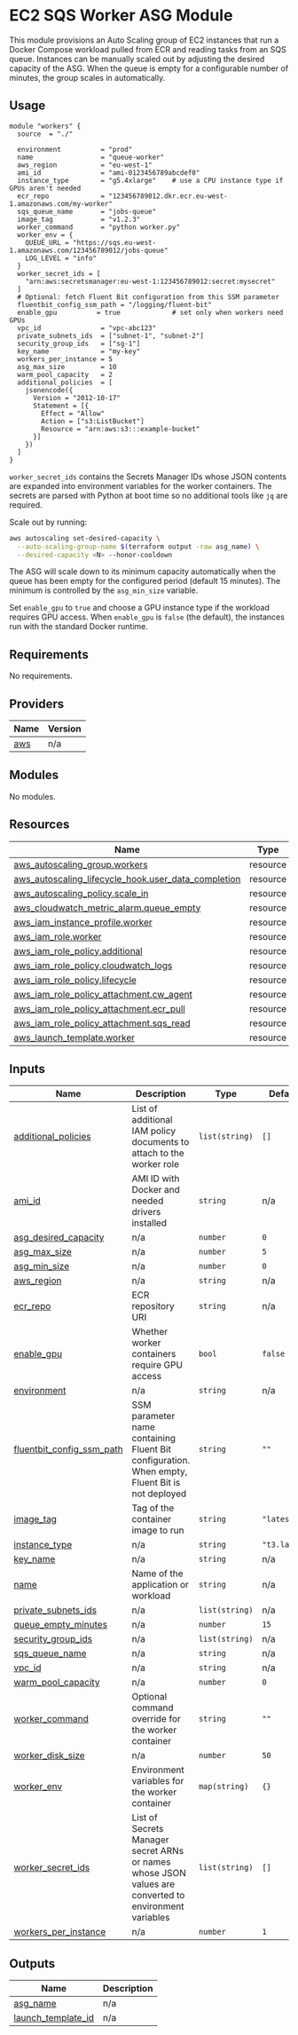 # EC2 SQS Worker ASG Module

This module provisions an Auto Scaling group of EC2 instances that run a
Docker Compose workload pulled from ECR and reading tasks from an SQS queue.
Instances can be manually scaled out by adjusting the desired capacity of the
ASG. When the queue is empty for a configurable number of minutes, the group
scales in automatically.

## Usage

```hcl
module "workers" {
  source  = "./"

  environment          = "prod"
  name                 = "queue-worker"
  aws_region           = "eu-west-1"
  ami_id               = "ami-0123456789abcdef0"
  instance_type        = "g5.4xlarge"    # use a CPU instance type if GPUs aren't needed
  ecr_repo             = "123456789012.dkr.ecr.eu-west-1.amazonaws.com/my-worker"
  sqs_queue_name       = "jobs-queue"
  image_tag            = "v1.2.3"
  worker_command       = "python worker.py"
  worker_env = {
    QUEUE_URL = "https://sqs.eu-west-1.amazonaws.com/123456789012/jobs-queue"
    LOG_LEVEL = "info"
  }
  worker_secret_ids = [
    "arn:aws:secretsmanager:eu-west-1:123456789012:secret:mysecret"
  ]
  # Optional: fetch Fluent Bit configuration from this SSM parameter
  fluentbit_config_ssm_path = "/logging/fluent-bit"
  enable_gpu          = true             # set only when workers need GPUs
  vpc_id               = "vpc-abc123"
  private_subnets_ids  = ["subnet-1", "subnet-2"]
  security_group_ids   = ["sg-1"]
  key_name             = "my-key"
  workers_per_instance = 5
  asg_max_size         = 10
  warm_pool_capacity   = 2
  additional_policies  = [
    jsonencode({
      Version = "2012-10-17"
      Statement = [{
        Effect = "Allow"
        Action = ["s3:ListBucket"]
        Resource = "arn:aws:s3:::example-bucket"
      }]
    })
  ]
}
```

`worker_secret_ids` contains the Secrets Manager IDs whose JSON contents are
expanded into environment variables for the worker containers. The secrets are
parsed with Python at boot time so no additional tools like `jq` are required.

Scale out by running:

```sh
aws autoscaling set-desired-capacity \
  --auto-scaling-group-name $(terraform output -raw asg_name) \
  --desired-capacity <N> --honor-cooldown
```

The ASG will scale down to its minimum capacity automatically when the queue has been empty for the
configured period (default 15 minutes). The minimum is controlled by the
`asg_min_size` variable.

Set `enable_gpu` to `true` and choose a GPU instance type if the workload
requires GPU access. When `enable_gpu` is `false` (the default), the instances
run with the standard Docker runtime.

<!-- BEGIN_TF_DOCS -->
## Requirements

No requirements.

## Providers

| Name | Version |
|------|---------|
| <a name="provider_aws"></a> [aws](#provider\_aws) | n/a |

## Modules

No modules.

## Resources

| Name | Type |
|------|------|
| [aws_autoscaling_group.workers](https://registry.terraform.io/providers/hashicorp/aws/latest/docs/resources/autoscaling_group) | resource |
| [aws_autoscaling_lifecycle_hook.user_data_completion](https://registry.terraform.io/providers/hashicorp/aws/latest/docs/resources/autoscaling_lifecycle_hook) | resource |
| [aws_autoscaling_policy.scale_in](https://registry.terraform.io/providers/hashicorp/aws/latest/docs/resources/autoscaling_policy) | resource |
| [aws_cloudwatch_metric_alarm.queue_empty](https://registry.terraform.io/providers/hashicorp/aws/latest/docs/resources/cloudwatch_metric_alarm) | resource |
| [aws_iam_instance_profile.worker](https://registry.terraform.io/providers/hashicorp/aws/latest/docs/resources/iam_instance_profile) | resource |
| [aws_iam_role.worker](https://registry.terraform.io/providers/hashicorp/aws/latest/docs/resources/iam_role) | resource |
| [aws_iam_role_policy.additional](https://registry.terraform.io/providers/hashicorp/aws/latest/docs/resources/iam_role_policy) | resource |
| [aws_iam_role_policy.cloudwatch_logs](https://registry.terraform.io/providers/hashicorp/aws/latest/docs/resources/iam_role_policy) | resource |
| [aws_iam_role_policy.lifecycle](https://registry.terraform.io/providers/hashicorp/aws/latest/docs/resources/iam_role_policy) | resource |
| [aws_iam_role_policy_attachment.cw_agent](https://registry.terraform.io/providers/hashicorp/aws/latest/docs/resources/iam_role_policy_attachment) | resource |
| [aws_iam_role_policy_attachment.ecr_pull](https://registry.terraform.io/providers/hashicorp/aws/latest/docs/resources/iam_role_policy_attachment) | resource |
| [aws_iam_role_policy_attachment.sqs_read](https://registry.terraform.io/providers/hashicorp/aws/latest/docs/resources/iam_role_policy_attachment) | resource |
| [aws_launch_template.worker](https://registry.terraform.io/providers/hashicorp/aws/latest/docs/resources/launch_template) | resource |

## Inputs

| Name | Description | Type | Default | Required |
|------|-------------|------|---------|:--------:|
| <a name="input_additional_policies"></a> [additional\_policies](#input\_additional\_policies) | List of additional IAM policy documents to attach to the worker role | `list(string)` | `[]` | no |
| <a name="input_ami_id"></a> [ami\_id](#input\_ami\_id) | AMI ID with Docker and needed drivers installed | `string` | n/a | yes |
| <a name="input_asg_desired_capacity"></a> [asg\_desired\_capacity](#input\_asg\_desired\_capacity) | n/a | `number` | `0` | no |
| <a name="input_asg_max_size"></a> [asg\_max\_size](#input\_asg\_max\_size) | n/a | `number` | `5` | no |
| <a name="input_asg_min_size"></a> [asg\_min\_size](#input\_asg\_min\_size) | n/a | `number` | `0` | no |
| <a name="input_aws_region"></a> [aws\_region](#input\_aws\_region) | n/a | `string` | n/a | yes |
| <a name="input_ecr_repo"></a> [ecr\_repo](#input\_ecr\_repo) | ECR repository URI | `string` | n/a | yes |
| <a name="input_enable_gpu"></a> [enable\_gpu](#input\_enable\_gpu) | Whether worker containers require GPU access | `bool` | `false` | no |
| <a name="input_environment"></a> [environment](#input\_environment) | n/a | `string` | n/a | yes |
| <a name="input_fluentbit_config_ssm_path"></a> [fluentbit\_config\_ssm\_path](#input\_fluentbit\_config\_ssm\_path) | SSM parameter name containing Fluent Bit configuration. When empty, Fluent Bit is not deployed | `string` | `""` | no |
| <a name="input_image_tag"></a> [image\_tag](#input\_image\_tag) | Tag of the container image to run | `string` | `"latest"` | no |
| <a name="input_instance_type"></a> [instance\_type](#input\_instance\_type) | n/a | `string` | `"t3.large"` | no |
| <a name="input_key_name"></a> [key\_name](#input\_key\_name) | n/a | `string` | n/a | yes |
| <a name="input_name"></a> [name](#input\_name) | Name of the application or workload | `string` | n/a | yes |
| <a name="input_private_subnets_ids"></a> [private\_subnets\_ids](#input\_private\_subnets\_ids) | n/a | `list(string)` | n/a | yes |
| <a name="input_queue_empty_minutes"></a> [queue\_empty\_minutes](#input\_queue\_empty\_minutes) | n/a | `number` | `15` | no |
| <a name="input_security_group_ids"></a> [security\_group\_ids](#input\_security\_group\_ids) | n/a | `list(string)` | n/a | yes |
| <a name="input_sqs_queue_name"></a> [sqs\_queue\_name](#input\_sqs\_queue\_name) | n/a | `string` | n/a | yes |
| <a name="input_vpc_id"></a> [vpc\_id](#input\_vpc\_id) | n/a | `string` | n/a | yes |
| <a name="input_warm_pool_capacity"></a> [warm\_pool\_capacity](#input\_warm\_pool\_capacity) | n/a | `number` | `0` | no |
| <a name="input_worker_command"></a> [worker\_command](#input\_worker\_command) | Optional command override for the worker container | `string` | `""` | no |
| <a name="input_worker_disk_size"></a> [worker\_disk\_size](#input\_worker\_disk\_size) | n/a | `number` | `50` | no |
| <a name="input_worker_env"></a> [worker\_env](#input\_worker\_env) | Environment variables for the worker container | `map(string)` | `{}` | no |
| <a name="input_worker_secret_ids"></a> [worker\_secret\_ids](#input\_worker\_secret\_ids) | List of Secrets Manager secret ARNs or names whose JSON values are converted to environment variables | `list(string)` | `[]` | no |
| <a name="input_workers_per_instance"></a> [workers\_per\_instance](#input\_workers\_per\_instance) | n/a | `number` | `1` | no |

## Outputs

| Name | Description |
|------|-------------|
| <a name="output_asg_name"></a> [asg\_name](#output\_asg\_name) | n/a |
| <a name="output_launch_template_id"></a> [launch\_template\_id](#output\_launch\_template\_id) | n/a |
<!-- END_TF_DOCS -->
